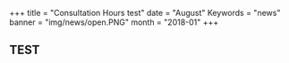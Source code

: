 +++
title = "Consultation Hours test"
date = "August"
Keywords = "news"
banner = "img/news/open.PNG"
month = "2018-01"
+++
<!--more-->

## TEST


<!--more-->
